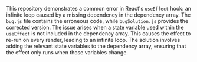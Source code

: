 This repository demonstrates a common error in React's `useEffect` hook: an infinite loop caused by a missing dependency in the dependency array. The `bug.js` file contains the erroneous code, while `bugSolution.js` provides the corrected version.  The issue arises when a state variable used within the `useEffect` is not included in the dependency array. This causes the effect to re-run on every render, leading to an infinite loop. The solution involves adding the relevant state variables to the dependency array, ensuring that the effect only runs when those variables change.
